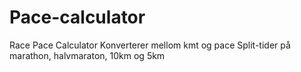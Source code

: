 # Pace-calculator
Race Pace Calculator
Konverterer mellom kmt og pace
Split-tider på marathon, halvmaraton, 10km og 5km
